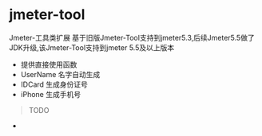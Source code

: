 # jmeter-tool
Jmeter-工具类扩展
基于旧版Jmeter-Tool支持到jmeter5.3,后续Jmeter5.5做了JDK升级,该Jmeter-Tool支持到jmeter 5.5及以上版本
* 提供直接使用函数
* UserName 名字自动生成
* IDCard 生成身份证号
* iPhone 生成手机号
>TODO
* 
